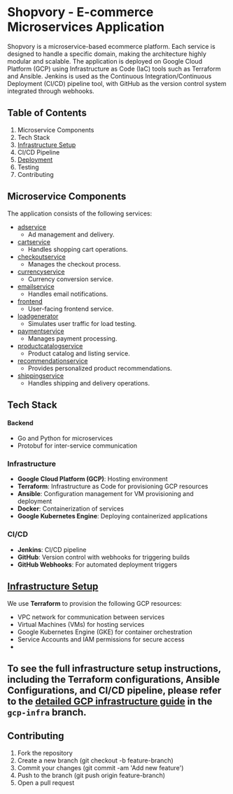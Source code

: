 # Shopvory - E-commerce Microservices Application
Shopvory is a microservice-based ecommerce platform. Each service is designed to handle a specific domain, making the architecture highly modular and scalable. The application is deployed on Google Cloud Platform (GCP) using Infrastructure as Code (IaC) tools such as Terraform and Ansible. Jenkins is used as the Continuous Integration/Continuous Deployment (CI/CD) pipeline tool, with GitHub as the version control system integrated through webhooks.

## Table of Contents
1. Microservice Components
2. Tech Stack
3. [Infrastructure Setup](https://github.com/praks7v/Shopvory/tree/gcp-infra)
4. CI/CD Pipeline
5. [Deployment](https://github.com/praks7v/Shopvory/tree/gcp-infra/scripts)
6. Testing
7. Contributing
   
## Microservice Components
The application consists of the following services:

- [adservice](https://github.com/praks7v/Shopvory/tree/adservice)
  - Ad management and delivery.
- [cartservice](https://github.com/praks7v/Shopvory/tree/cartservice)
  - Handles shopping cart operations.
- [checkoutservice](https://github.com/praks7v/Shopvory/tree/checkoutservice)
  - Manages the checkout process.
- [currencyservice](https://github.com/praks7v/Shopvory/tree/currencyservice)
  - Currency conversion service.
- [emailservice](https://github.com/praks7v/Shopvory/tree/emailservice)
  - Handles email notifications.
- [frontend](https://github.com/praks7v/Shopvory/tree/frontend)
  - User-facing frontend service.
- [loadgenerator](https://github.com/praks7v/Shopvory/tree/loadgenerator)
  - Simulates user traffic for load testing.
- [paymentservice](https://github.com/praks7v/Shopvory/tree/paymentservice)
  - Manages payment processing.
- [productcatalogservice](https://github.com/praks7v/Shopvory/tree/productcatalogservice)
  - Product catalog and listing service.
- [recommendationservice](https://github.com/praks7v/Shopvory/tree/recommendationservice)
  - Provides personalized product recommendations.
- [shippingservice](https://github.com/praks7v/Shopvory/tree/shippingservice)
  - Handles shipping and delivery operations.
    
## Tech Stack
#### Backend
- Go and Python for microservices
- Protobuf for inter-service communication
  
### Infrastructure
- **Google Cloud Platform (GCP)**: Hosting environment
- **Terraform**: Infrastructure as Code for provisioning GCP resources
- **Ansible**: Configuration management for VM provisioning and deployment
- **Docker**: Containerization of services
- **Google Kubernetes Engine**: Deploying containerized applications

### CI/CD
- **Jenkins**: CI/CD pipeline
- **GitHub**: Version control with webhooks for triggering builds
- **GitHub Webhooks**: For automated deployment triggers
  
## [Infrastructure Setup](https://github.com/praks7v/Shopvory/tree/gcp-infra)
We use **Terraform** to provision the following GCP resources:

- VPC network for communication between services
- Virtual Machines (VMs) for hosting services
- Google Kubernetes Engine (GKE) for container orchestration
- Service Accounts and IAM permissions for secure access
- 
To see the full infrastructure setup instructions, including the Terraform configurations, Ansible Configurations, and CI/CD pipeline, please refer to the [detailed GCP infrastructure guide](https://github.com/praks7v/Shopvory/tree/gcp-infra) in the `gcp-infra` branch.
---
## Contributing
1. Fork the repository
2. Create a new branch (git checkout -b feature-branch)
3. Commit your changes (git commit -am 'Add new feature')
4. Push to the branch (git push origin feature-branch)
5. Open a pull request
